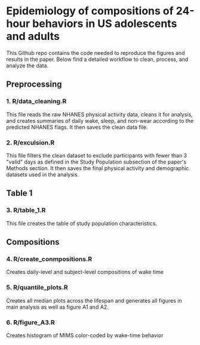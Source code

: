 # Epidemiology of compositions of 24-hour behaviors in US adolescents and adults

This Github repo contains the code needed to reproduce the figures and results in the paper. Below find a detailed workflow to clean, process, and analyze the data.

## Preprocessing

### 1. R/data_cleaning.R

This file reads the raw NHANES physical activity data, cleans it for analysis, and creates summaries of daily wake, sleep, and non-wear according to the predicted NHANES flags. It then saves the clean data file.

### 2. R/exculsion.R

This file filters the clean dataset to exclude participants with fewer than 3 "valid" days as defined in the Study Population subsection of the paper's Methods section. It then saves the final physical activity and demographic datasets used in the analysis.

## Table 1

### 3. R/table_1.R

This file creates the table of study population characteristics.

## Compositions

### 4. R/create_conmpositions.R

Creates daily-level and subject-level compositions of wake time

### 5. R/quantile_plots.R

Creates all median plots across the lifespan and generates all figures in main analysis as well as figure A1 and A2.

### 6. R/figure_A3.R

Creates histogram of MIMS color-coded by wake-time behavior